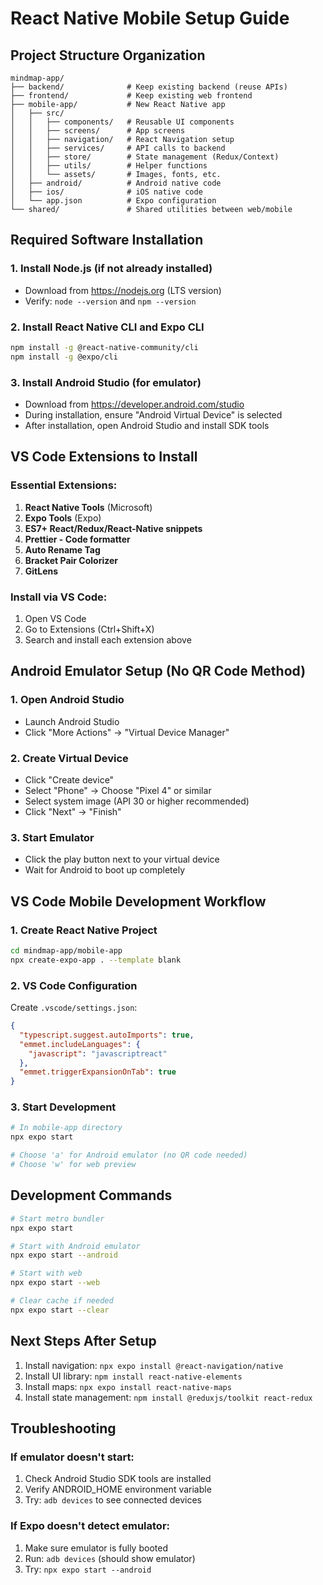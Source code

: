 # React Native Mobile Setup Guide

## Project Structure Organization

```
mindmap-app/
├── backend/              # Keep existing backend (reuse APIs)
├── frontend/             # Keep existing web frontend
├── mobile-app/           # New React Native app
│   ├── src/
│   │   ├── components/   # Reusable UI components
│   │   ├── screens/      # App screens
│   │   ├── navigation/   # React Navigation setup
│   │   ├── services/     # API calls to backend
│   │   ├── store/        # State management (Redux/Context)
│   │   ├── utils/        # Helper functions
│   │   └── assets/       # Images, fonts, etc.
│   ├── android/          # Android native code
│   ├── ios/              # iOS native code
│   └── app.json          # Expo configuration
└── shared/               # Shared utilities between web/mobile
```

## Required Software Installation

### 1. Install Node.js (if not already installed)
- Download from https://nodejs.org (LTS version)
- Verify: `node --version` and `npm --version`

### 2. Install React Native CLI and Expo CLI
```bash
npm install -g @react-native-community/cli
npm install -g @expo/cli
```

### 3. Install Android Studio (for emulator)
- Download from https://developer.android.com/studio
- During installation, ensure "Android Virtual Device" is selected
- After installation, open Android Studio and install SDK tools

## VS Code Extensions to Install

### Essential Extensions:
1. **React Native Tools** (Microsoft)
2. **Expo Tools** (Expo)
3. **ES7+ React/Redux/React-Native snippets**
4. **Prettier - Code formatter**
5. **Auto Rename Tag**
6. **Bracket Pair Colorizer**
7. **GitLens**

### Install via VS Code:
1. Open VS Code
2. Go to Extensions (Ctrl+Shift+X)
3. Search and install each extension above

## Android Emulator Setup (No QR Code Method)

### 1. Open Android Studio
- Launch Android Studio
- Click "More Actions" → "Virtual Device Manager"

### 2. Create Virtual Device
- Click "Create device"
- Select "Phone" → Choose "Pixel 4" or similar
- Select system image (API 30 or higher recommended)
- Click "Next" → "Finish"

### 3. Start Emulator
- Click the play button next to your virtual device
- Wait for Android to boot up completely

## VS Code Mobile Development Workflow

### 1. Create React Native Project
```bash
cd mindmap-app/mobile-app
npx create-expo-app . --template blank
```

### 2. VS Code Configuration
Create `.vscode/settings.json`:
```json
{
  "typescript.suggest.autoImports": true,
  "emmet.includeLanguages": {
    "javascript": "javascriptreact"
  },
  "emmet.triggerExpansionOnTab": true
}
```

### 3. Start Development
```bash
# In mobile-app directory
npx expo start

# Choose 'a' for Android emulator (no QR code needed)
# Choose 'w' for web preview
```

## Development Commands

```bash
# Start metro bundler
npx expo start

# Start with Android emulator
npx expo start --android

# Start with web
npx expo start --web

# Clear cache if needed
npx expo start --clear
```

## Next Steps After Setup

1. Install navigation: `npx expo install @react-navigation/native`
2. Install UI library: `npm install react-native-elements`
3. Install maps: `npx expo install react-native-maps`
4. Install state management: `npm install @reduxjs/toolkit react-redux`

## Troubleshooting

### If emulator doesn't start:
1. Check Android Studio SDK tools are installed
2. Verify ANDROID_HOME environment variable
3. Try: `adb devices` to see connected devices

### If Expo doesn't detect emulator:
1. Make sure emulator is fully booted
2. Run: `adb devices` (should show emulator)
3. Try: `npx expo start --android`
